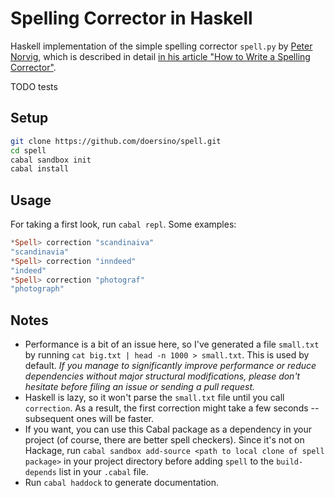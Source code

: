 # Spelling Corrector in Haskell

Haskell implementation of the simple spelling corrector `spell.py` by [Peter Norvig](http://norvig.com), which is described in detail [in his article "How to Write a Spelling Corrector"](http://norvig.com/spell-correct.html).

TODO tests


## Setup

```bash
git clone https://github.com/doersino/spell.git
cd spell
cabal sandbox init
cabal install
```


## Usage

For taking a first look, run `cabal repl`. Some examples:

```haskell
*Spell> correction "scandinaiva"
"scandinavia"
*Spell> correction "inndeed"
"indeed"
*Spell> correction "photograf"
"photograph"
```


## Notes

* Performance is a bit of an issue here, so I've generated a file `small.txt` by running `cat big.txt | head -n 1000 > small.txt`. This is used by default. *If you manage to significantly improve performance or reduce dependencies without major structural modifications, please don't hesitate before filing an issue or sending a pull request.*
* Haskell is lazy, so it won't parse the `small.txt` file until you call `correction`. As a result, the first correction might take a few seconds -- subsequent ones will be faster.
* If you want, you can use this Cabal package as a dependency in your project (of course, there are better spell checkers). Since it's not on Hackage, run `cabal sandbox add-source <path to local clone of spell package>` in your project directory before adding `spell` to the `build-depends` list in your `.cabal` file.
* Run `cabal haddock` to generate documentation.
